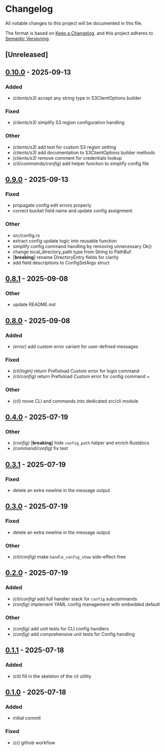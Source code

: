 # Changelog

All notable changes to this project will be documented in this file.

The format is based on [Keep a Changelog](https://keepachangelog.com/en/1.0.0/),
and this project adheres to [Semantic Versioning](https://semver.org/spec/v2.0.0.html).

## [Unreleased]

## [0.10.0](https://github.com/b4rgut/prefixload/compare/v0.9.0...v0.10.0) - 2025-09-13

### Added

- *(clients/s3)* accept any string type in S3ClientOptions builder

### Fixed

- *(clients/s3)* simplify S3 region configuration handling

### Other

- *(clients/s3)* add test for custom S3 region setting
- *(clients/s3)* add documentation to S3ClientOptions builder methods
- *(clients/s3)* remove comment for credentials lookup
- *(cli/commands/config)* add helper function to simplify config file

## [0.9.0](https://github.com/b4rgut/prefixload/compare/v0.8.1...v0.9.0) - 2025-09-13

### Fixed

- propagate config edit errors properly
- correct bucket field name and update config assignment

### Other

- src/config.rs
- extract config update logic into reusable function
- simplify config command handling by removing unnecessary Ok()
- change local_directory_path type from String to PathBuf
- [**breaking**] rename DirectoryEntry fields for clarity
- add field descriptions to ConfigSetArgs struct

## [0.8.1](https://github.com/b4rgut/prefixload/compare/v0.8.0...v0.8.1) - 2025-09-08

### Other

- update README.md

## [0.8.0](https://github.com/b4rgut/prefixload/compare/v0.7.1...v0.8.0) - 2025-09-08

### Added

- *(error)* add custom error variant for user-defined messages

### Fixed

- *(cli/login)* return Prefixload Custom error for login command
- *(cli/config)* return Prefixload Custom error for config command +

### Other

- *(cli)* move CLI and commands into dedicated src/cli module

## [0.4.0](https://github.com/b4rgut/prefixload/compare/v0.3.1...v0.4.0) - 2025-07-19

### Other

- *(config)* [**breaking**] hide `config_path` helper and enrich Rustdocs
- *(command/config)* fix test

## [0.3.1](https://github.com/b4rgut/prefixload/compare/v0.3.0...v0.3.1) - 2025-07-19

### Fixed

- delete an extra newline in the message output

## [0.3.0](https://github.com/b4rgut/prefixload/compare/v0.2.0...v0.3.0) - 2025-07-19

### Fixed

- delete an extra newline in the message output

### Other

- *(cli/config)* make `handle_config_show` side-effect-free

## [0.2.0](https://github.com/b4rgut/prefixload/compare/v0.1.1...v0.2.0) - 2025-07-19

### Added

- *(cli/config)* add full handler stack for `config` subcommands
- *(config)* implement YAML config management with embedded default

### Other

- *(config)* add unit tests for CLI config handlers
- *(config)* add comprehensive unit tests for Config handling

## [0.1.1](https://github.com/b4rgut/prefixload/compare/v0.1.0...v0.1.1) - 2025-07-18

### Added

- *(cli)* fill in the skeleton of the cli utility

## [0.1.0](https://github.com/b4rgut/prefixload/releases/tag/v0.1.0) - 2025-07-18

### Added

- initial commit

### Fixed

- *(ci)* github workflow
